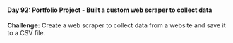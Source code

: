#### Day 92: Portfolio Project - Built a custom web scraper to collect data
**Challenge:** Create a web scraper to collect data from a website and save it to a CSV file.



